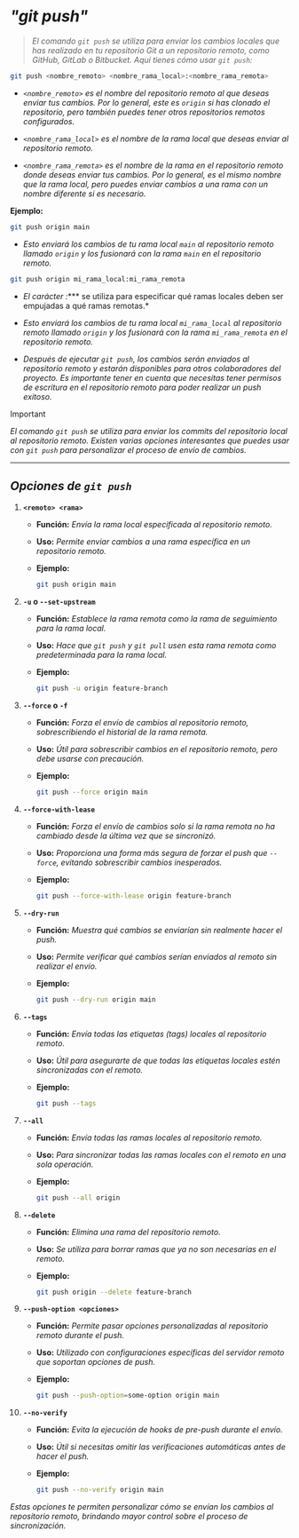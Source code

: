 <!-- Autor: Daniel Benjamin Perez Morales -->
<!-- GitHub: https://github.com/DanielBenjaminPerezMoralesDev13 -->
<!-- GitLab: https://gitlab.com/DanielBenjaminPerezMoralesDev13 -->
<!-- Correo electrónico: danielperezdev@proton.me -->

# ***"git push"***

> *El comando `git push` se utiliza para enviar los cambios locales que has realizado en tu repositorio Git a un repositorio remoto, como GitHub, GitLab o Bitbucket. Aquí tienes cómo usar `git push`:*

```bash
git push <nombre_remoto> <nombre_rama_local>:<nombre_rama_remota>
```

- *`<nombre_remoto>` es el nombre del repositorio remoto al que deseas enviar tus cambios. Por lo general, este es `origin` si has clonado el repositorio, pero también puedes tener otros repositorios remotos configurados.*

- *`<nombre_rama_local>` es el nombre de la rama local que deseas enviar al repositorio remoto.*

- *`<nombre_rama_remota>` es el nombre de la rama en el repositorio remoto donde deseas enviar tus cambios. Por lo general, es el mismo nombre que la rama local, pero puedes enviar cambios a una rama con un nombre diferente si es necesario.*

**Ejemplo:**

```bash
git push origin main
```

- *Esto enviará los cambios de tu rama local `main` al repositorio remoto llamado `origin` y los fusionará con la rama `main` en el repositorio remoto.*

```bash
git push origin mi_rama_local:mi_rama_remota
```

- *El carácter :**** se utiliza para especificar qué ramas locales deben ser empujadas a qué ramas remotas.*

- *Esto enviará los cambios de tu rama local `mi_rama_local` al repositorio remoto llamado `origin` y los fusionará con la rama `mi_rama_remota` en el repositorio remoto.*

- *Después de ejecutar `git push`, los cambios serán enviados al repositorio remoto y estarán disponibles para otros colaboradores del proyecto. Es importante tener en cuenta que necesitas tener permisos de escritura en el repositorio remoto para poder realizar un push exitoso.*

> [!IMPORTANT]
> *El comando `git push` se utiliza para enviar los commits del repositorio local al repositorio remoto. Existen varias opciones interesantes que puedes usar con `git push` para personalizar el proceso de envío de cambios.*

---

## ***Opciones de `git push`***

1. **`<remoto> <rama>`**
   - **Función:** *Envía la rama local especificada al repositorio remoto.*
   - **Uso:** *Permite enviar cambios a una rama específica en un repositorio remoto.*
   - **Ejemplo:**

     ```bash
     git push origin main
     ```

2. **`-u` o `--set-upstream`**
   - **Función:** *Establece la rama remota como la rama de seguimiento para la rama local.*
   - **Uso:** *Hace que `git push` y `git pull` usen esta rama remota como predeterminada para la rama local.*
   - **Ejemplo:**

     ```bash
     git push -u origin feature-branch
     ```

3. **`--force` o `-f`**
   - **Función:** *Forza el envío de cambios al repositorio remoto, sobrescribiendo el historial de la rama remota.*
   - **Uso:** *Útil para sobrescribir cambios en el repositorio remoto, pero debe usarse con precaución.*
   - **Ejemplo:**

     ```bash
     git push --force origin main
     ```

4. **`--force-with-lease`**
   - **Función:** *Forza el envío de cambios solo si la rama remota no ha cambiado desde la última vez que se sincronizó.*
   - **Uso:** *Proporciona una forma más segura de forzar el push que `--force`, evitando sobrescribir cambios inesperados.*
   - **Ejemplo:**

     ```bash
     git push --force-with-lease origin feature-branch
     ```

5. **`--dry-run`**
   - **Función:** *Muestra qué cambios se enviarían sin realmente hacer el push.*
   - **Uso:** *Permite verificar qué cambios serían enviados al remoto sin realizar el envío.*
   - **Ejemplo:**

     ```bash
     git push --dry-run origin main
     ```

6. **`--tags`**
   - **Función:** *Envía todas las etiquetas (tags) locales al repositorio remoto.*
   - **Uso:** *Útil para asegurarte de que todas las etiquetas locales estén sincronizadas con el remoto.*
   - **Ejemplo:**

     ```bash
     git push --tags
     ```

7. **`--all`**
   - **Función:** *Envía todas las ramas locales al repositorio remoto.*
   - **Uso:** *Para sincronizar todas las ramas locales con el remoto en una sola operación.*
   - **Ejemplo:**

     ```bash
     git push --all origin
     ```

8. **`--delete`**
   - **Función:** *Elimina una rama del repositorio remoto.*
   - **Uso:** *Se utiliza para borrar ramas que ya no son necesarias en el remoto.*
   - **Ejemplo:**

     ```bash
     git push origin --delete feature-branch
     ```

9. **`--push-option <opciones>`**
   - **Función:** *Permite pasar opciones personalizadas al repositorio remoto durante el push.*
   - **Uso:** *Utilizado con configuraciones específicas del servidor remoto que soportan opciones de push.*
   - **Ejemplo:**

     ```bash
     git push --push-option=some-option origin main
     ```

10. **`--no-verify`**
    - **Función:** *Evita la ejecución de hooks de pre-push durante el envío.*
    - **Uso:** *Útil si necesitas omitir las verificaciones automáticas antes de hacer el push.*
    - **Ejemplo:**

      ```bash
      git push --no-verify origin main
      ```

*Estas opciones te permiten personalizar cómo se envían los cambios al repositorio remoto, brindando mayor control sobre el proceso de sincronización.*
